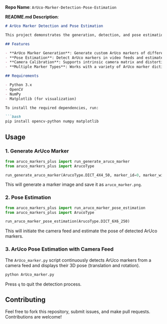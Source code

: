 **Repo Name**: `ArUco-Marker-Detection-Pose-Estimation`

**README.md Description**:

```markdown
# ArUco Marker Detection and Pose Estimation

This project demonstrates the generation, detection, and pose estimation of ArUco markers using OpenCV and Python. It utilizes various ArUco marker types and calculates their 3D pose in space, allowing for real-time marker tracking and transformation.

## Features

- **ArUco Marker Generation**: Generate custom ArUco markers of different types (e.g., DICT_4X4_50, DICT_5X5_100) and save them as images.
- **Pose Estimation**: Detect ArUco markers in video feeds and estimate their 3D pose (translation and rotation).
- **Camera Calibration**: Supports intrinsic camera matrix and distortion coefficients for accurate pose estimation.
- **Multiple Marker Types**: Works with a variety of ArUco marker dictionaries such as DICT_4X4_50, DICT_5X5_100, DICT_APRILTAG_36h10, and more.

## Requirements

- Python 3.x
- OpenCV
- NumPy
- Matplotlib (for visualization)

To install the required dependencies, run:

```bash
pip install opencv-python numpy matplotlib
```

## Usage

### 1. Generate ArUco Marker

```python
from aruco_markers_plus import run_generate_aruco_marker
from aruco_markers_plus import ArucoType

run_generate_aruco_marker(ArucoType.DICT_4X4_50, marker_id=0, marker_width_pixels=200)
```

This will generate a marker image and save it as `aruco_marker.png`.

### 2. Pose Estimation

```python
from aruco_markers_plus import run_aruco_marker_pose_estimation
from aruco_markers_plus import ArucoType

run_aruco_marker_pose_estimation(ArucoType.DICT_6X6_250)
```

This will initiate the camera feed and estimate the pose of detected ArUco markers.

### 3. ArUco Pose Estimation with Camera Feed

The `ArUco_marker.py` script continuously detects ArUco markers from a camera feed and displays their 3D pose (translation and rotation).

```python
python ArUco_marker.py
```

Press `q` to quit the detection process.

## Contributing

Feel free to fork this repository, submit issues, and make pull requests. Contributions are welcome!
